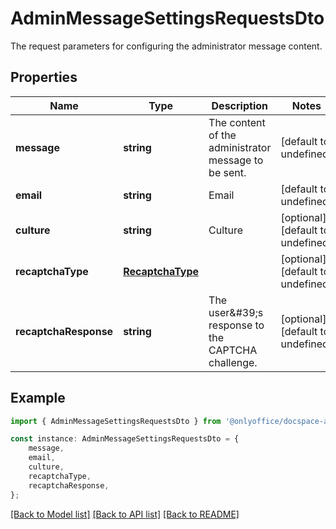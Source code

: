 # AdminMessageSettingsRequestsDto

The request parameters for configuring the administrator message content.

## Properties

Name | Type | Description | Notes
------------ | ------------- | ------------- | -------------
**message** | **string** | The content of the administrator message to be sent. | [default to undefined]
**email** | **string** | Email | [default to undefined]
**culture** | **string** | Culture | [optional] [default to undefined]
**recaptchaType** | [**RecaptchaType**](RecaptchaType.md) |  | [optional] [default to undefined]
**recaptchaResponse** | **string** | The user\&#39;s response to the CAPTCHA challenge. | [optional] [default to undefined]

## Example

```typescript
import { AdminMessageSettingsRequestsDto } from '@onlyoffice/docspace-api-sdk';

const instance: AdminMessageSettingsRequestsDto = {
    message,
    email,
    culture,
    recaptchaType,
    recaptchaResponse,
};
```

[[Back to Model list]](../README.md#documentation-for-models) [[Back to API list]](../README.md#documentation-for-api-endpoints) [[Back to README]](../README.md)
